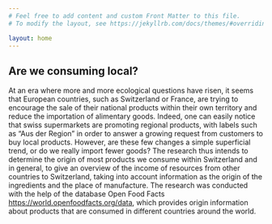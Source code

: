 ```yaml
---
# Feel free to add content and custom Front Matter to this file.
# To modify the layout, see https://jekyllrb.com/docs/themes/#overriding-theme-defaults

layout: home
---
```

## Are we consuming local?
At an era where more and more ecological questions have risen, it seems that European countries, such as Switzerland or France, are trying to encourage the sale of their national products within their own territory and reduce the importation of alimentary goods. Indeed, one can easily notice that swiss supermarkets are promoting regional products, with labels such as “Aus der Region” in order to answer a growing request from customers to buy local products. However, are these few changes a simple superficial trend, or do we really import fewer goods? The research thus intends to determine the origin of most products we consume within Switzerland and in general, to give an overview of the income of resources from other countries to Switzerland, taking into account information as the origin of the ingredients and the place of manufacture. The research was conducted with the help of the database Open Food Facts https://world.openfoodfacts.org/data, which provides origin information about products that are consumed in different countries around the world.


